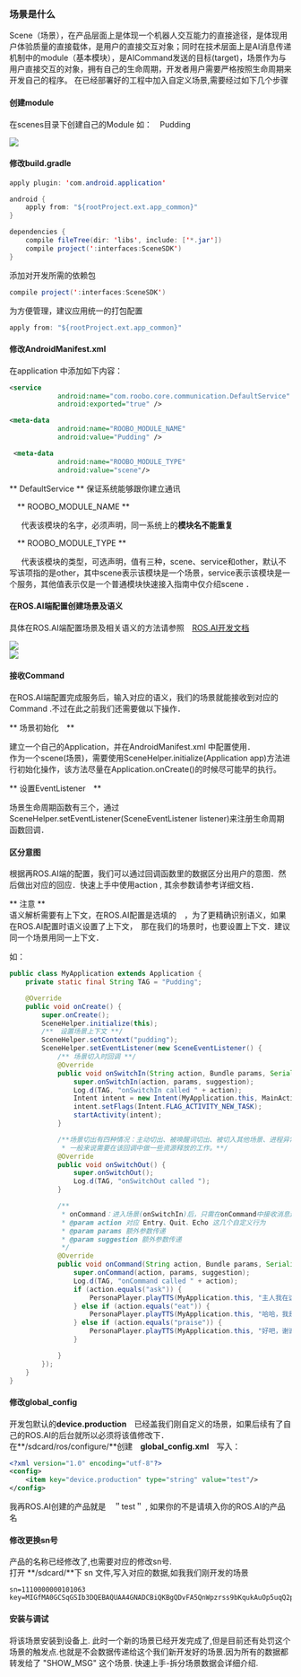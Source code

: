 ### 场景是什么
Scene（场景），在产品层面上是体现一个机器人交互能力的直接途径，是体现用户体验质量的直接载体，是用户的直接交互对象；同时在技术层面上是AI消息传递机制中的module（基本模块），是AICommand发送的目标\(target\)，场景作为与用户直接交互的对象，拥有自己的生命周期，开发者用户需要严格按照生命周期来开发自己的程序。
在已经部署好的工程中加入自定义场景,需要经过如下几个步骤

#### 创建module

在scenes目录下创建自己的Module 如：　Pudding

![](/assets/quick_start_6.png)

#### 修改build.gradle

```java
apply plugin: 'com.android.application'

android {
    apply from: "${rootProject.ext.app_common}"
}

dependencies {
    compile fileTree(dir: 'libs', include: ['*.jar'])
    compile project(':interfaces:SceneSDK')
}
```

添加对开发所需的依赖包

```java
compile project(':interfaces:SceneSDK')
```

为方便管理，建议应用统一的打包配置

```java
apply from: "${rootProject.ext.app_common}"
```

#### 修改AndroidManifest.xml

在application 中添加如下内容：

```xml
<service
            android:name="com.roobo.core.communication.DefaultService"
            android:exported="true" />

<meta-data
            android:name="ROOBO_MODULE_NAME"
            android:value="Pudding" />

 <meta-data
            android:name="ROOBO_MODULE_TYPE"
            android:value="scene"/>
```

  ** DefaultService **
  保证系统能够跟你建立通讯

  ** ROOBO\_MODULE\_NAME **

   代表该模块的名字，必须声明，同一系统上的**模块名不能重复**

  ** ROOBO\_MODULE\_TYPE **

   代表该模块的类型，可选声明，值有三种，scene、service和other，默认不写该项指的是other，其中scene表示该模块是一个场景，service表示该模块是一个服务，其他值表示仅是一个普通模块快速接入指南中仅介绍scene ．

#### 在ROS.AI端配置创建场景及语义

具体在ROS.AI端配置场景及相关语义的方法请参照　[ROS.AI开发文档](http://ros.ai)

![](/assets/quick_start_7.png)   
 ![](/assets/quick_start_8.png)

#### 接收Command

在ROS.AI端配置完成服务后，输入对应的语义，我们的场景就能接收到对应的Command .不过在此之前我们还需要做以下操作．

** 场景初始化　**

建立一个自己的Application，并在AndroidManifest.xml 中配置使用．  
作为一个scene\(场景\)，需要使用SceneHelper.initialize\(Application app\)方法进行初始化操作，该方法尽量在Application.onCreate\(\)的时候尽可能早的执行。

** 设置EventListener　**

场景生命周期函数有三个，通过SceneHelper.setEventListener\(SceneEventListener listener\)来注册生命周期函数回调．

#### 区分意图

根据再ROS.AI端的配置，我们可以通过回调函数里的数据区分出用户的意图．然后做出对应的回应．快速上手中使用action , 其余参数请参考详细文档．

** 注意 **  
语义解析需要有上下文，在ROS.AI配置是选填的　，为了更精确识别语义，如果在ROS.AI配置时语义设置了上下文，　那在我们的场景时，也要设置上下文．建议同一个场景用同一上下文．

如：

```java
public class MyApplication extends Application {
    private static final String TAG = "Pudding";

    @Override
    public void onCreate() {
        super.onCreate();
        SceneHelper.initialize(this);
        /**　设置场景上下文 **/
        SceneHelper.setContext("pudding");
        SceneHelper.setEventListener(new SceneEventListener() {
            /** 场景切入时回调 **/
            @Override
            public void onSwitchIn(String action, Bundle params, Serializable suggestion) {
                super.onSwitchIn(action, params, suggestion);
                Log.d(TAG, "onSwitchIn called " + action);
                Intent intent = new Intent(MyApplication.this, MainActivity.class);
                intent.setFlags(Intent.FLAG_ACTIVITY_NEW_TASK);
                startActivity(intent);
            }

            /**场景切出有四种情况：主动切出、被唤醒词切出、被切入其他场景、进程异常退出，前三种，都会执行 onSwitchOut 回调，
             * 一般来说需要在该回调中做一些资源释放的工作。**/
            @Override
            public void onSwitchOut() {
                super.onSwitchOut();
                Log.d(TAG, "onSwitchOut called ");
            }

            /**
             * onCommand：进入场景(onSwitchIn)后，只需在onCommand中接收消息进行一系列操作就可以了；
             * @param action 对应 Entry、Quit、Echo 这几个自定义行为
             * @param params 额外参数传递
             * @param suggestion 额外参数传递
             */
            @Override
            public void onCommand(String action, Bundle params, Serializable suggestion) {
                super.onCommand(action, params, suggestion);
                Log.d(TAG, "onCommand called " + action);
                if (action.equals("ask")) {
                    PersonaPlayer.playTTS(MyApplication.this, "主人我在这里，欢迎来到自定义布丁场景");
                } else if (action.equals("eat")) {
                    PersonaPlayer.playTTS(MyApplication.this, "哈哈，我是布丁机器人，不能吃的哦．");
                } else if (action.equals("praise")) {
                    PersonaPlayer.playTTS(MyApplication.this, "好吧，谢谢主人对我的赞美，我会告诉别人我很高兴的．");
                }

            }
        });
    }
}
```

#### 修改global\_config

开发包默认的**device.production**　已经盖我们刚自定义的场景，如果后续有了自己的ROS.AI的后台就所以必须将该值修改下．  
在**/sdcard/ros/configure/**创建　**global\_config.xml**　写入：

```xml
<?xml version="1.0" encoding="utf-8"?>
<config>
    <item key="device.production" type="string" value="test"/>
</config>
```

我再ROS.AI创建的产品就是　＂test＂ , 如果你的不是请填入你的ROS.AI的产品名

#### 修改更换sn号

产品的名称已经修改了,也需要对应的修改sn号.  
打开 **/sdcard/**下 sn 文件,写入对应的数据,如我我们刚开发的场景

```
sn=1110000000101063
key=MIGfMA0GCSqGSIb3DQEBAQUAA4GNADCBiQKBgQDvFA5QnWpzrss9bKqukAuOp5uqQ2pwQBZGUb4Cg/mX4gDB0JWaWSbggzli/XNbrI3ChOO9SsFiF8JM7dLB+efBAlDuphz35mgAY71N/bfzjnE/5cltvH1VuNeV5Lz8zFm6sJlO9H9ZjLDpJYeXL0XHTfY/oTM3hDgn/+W/3kWY8wIDAQAB
```

#### 安装与调试

将该场景安装到设备上.
此时一个新的场景已经开发完成了,但是目前还有处罚这个场景的触发点.也就是不会数据传递给这个我们新开发好的场景.因为所有的数据都转发给了 "SHOW_MSG" 这个场景. 快速上手-拆分场景数据会详细介绍.

